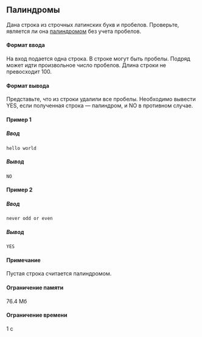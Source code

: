 ## Палиндромы ##
Дана строка из строчных латинских букв и пробелов. Проверьте, является ли она [палиндромом](https://en.wikipedia.org/wiki/Palindrome) без учета пробелов.
#### Формат ввода ####
На вход подается одна строка. В строке могут быть пробелы. Подряд может идти произвольное число пробелов. Длина строки не превосходит $100$.
#### Формат вывода ####
Представьте, что из строки удалили все пробелы. Необходимо вывести YES, если полученная строка — палиндром, и NO в противном случае.
#### Пример 1 ####
##### Ввод #####

    hello world

##### Вывод #####

    NO

#### Пример 2 ####
##### Ввод #####

    never odd or even

##### Вывод #####

    YES

#### Примечание ####
Пустая строка считается палиндромом.
#### Ограничение памяти ####
76.4 Мб
#### Ограничение времени ####
1 с
